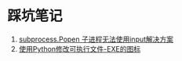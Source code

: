 # 踩坑笔记

1. [subprocess.Popen 子进程无法使用input解决方案](https://blog.csdn.net/qq_44183661/article/details/124725632)
2. [使用Python修改可执行文件-EXE的图标](https://blog.csdn.net/qq_44183661/article/details/124929929)